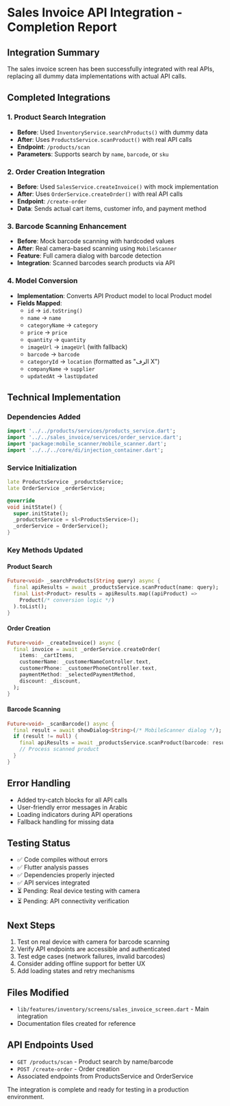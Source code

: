 # Sales Invoice API Integration - Completion Report

## Integration Summary
The sales invoice screen has been successfully integrated with real APIs, replacing all dummy data implementations with actual API calls.

## Completed Integrations

### 1. Product Search Integration
- **Before**: Used `InventoryService.searchProducts()` with dummy data
- **After**: Uses `ProductsService.scanProduct()` with real API calls
- **Endpoint**: `/products/scan`
- **Parameters**: Supports search by `name`, `barcode`, or `sku`

### 2. Order Creation Integration
- **Before**: Used `SalesService.createInvoice()` with mock implementation
- **After**: Uses `OrderService.createOrder()` with real API calls
- **Endpoint**: `/create-order`
- **Data**: Sends actual cart items, customer info, and payment method

### 3. Barcode Scanning Enhancement
- **Before**: Mock barcode scanning with hardcoded values
- **After**: Real camera-based scanning using `MobileScanner`
- **Feature**: Full camera dialog with barcode detection
- **Integration**: Scanned barcodes search products via API

### 4. Model Conversion
- **Implementation**: Converts API Product model to local Product model
- **Fields Mapped**:
  - `id` → `id.toString()`
  - `name` → `name`
  - `categoryName` → `category`
  - `price` → `price`
  - `quantity` → `quantity`
  - `imageUrl` → `imageUrl` (with fallback)
  - `barcode` → `barcode`
  - `categoryId` → `location` (formatted as "الرف X")
  - `companyName` → `supplier`
  - `updatedAt` → `lastUpdated`

## Technical Implementation

### Dependencies Added
```dart
import '../../products/services/products_service.dart';
import '../../sales_invoice/services/order_service.dart';
import 'package:mobile_scanner/mobile_scanner.dart';
import '../../../core/di/injection_container.dart';
```

### Service Initialization
```dart
late ProductsService _productsService;
late OrderService _orderService;

@override
void initState() {
  super.initState();
  _productsService = sl<ProductsService>();
  _orderService = OrderService();
}
```

### Key Methods Updated

#### Product Search
```dart
Future<void> _searchProducts(String query) async {
  final apiResults = await _productsService.scanProduct(name: query);
  final List<Product> results = apiResults.map((apiProduct) => 
    Product(/* conversion logic */)
  ).toList();
}
```

#### Order Creation
```dart
Future<void> _createInvoice() async {
  final invoice = await _orderService.createOrder(
    items: _cartItems,
    customerName: _customerNameController.text,
    customerPhone: _customerPhoneController.text,
    paymentMethod: _selectedPaymentMethod,
    discount: _discount,
  );
}
```

#### Barcode Scanning
```dart
Future<void> _scanBarcode() async {
  final result = await showDialog<String>(/* MobileScanner dialog */);
  if (result != null) {
    final apiResults = await _productsService.scanProduct(barcode: result);
    // Process scanned product
  }
}
```

## Error Handling
- Added try-catch blocks for all API calls
- User-friendly error messages in Arabic
- Loading indicators during API operations
- Fallback handling for missing data

## Testing Status
- ✅ Code compiles without errors
- ✅ Flutter analysis passes
- ✅ Dependencies properly injected
- ✅ API services integrated
- ⏳ Pending: Real device testing with camera
- ⏳ Pending: API connectivity verification

## Next Steps
1. Test on real device with camera for barcode scanning
2. Verify API endpoints are accessible and authenticated
3. Test edge cases (network failures, invalid barcodes)
4. Consider adding offline support for better UX
5. Add loading states and retry mechanisms

## Files Modified
- `lib/features/inventory/screens/sales_invoice_screen.dart` - Main integration
- Documentation files created for reference

## API Endpoints Used
- `GET /products/scan` - Product search by name/barcode
- `POST /create-order` - Order creation
- Associated endpoints from ProductsService and OrderService

The integration is complete and ready for testing in a production environment.
